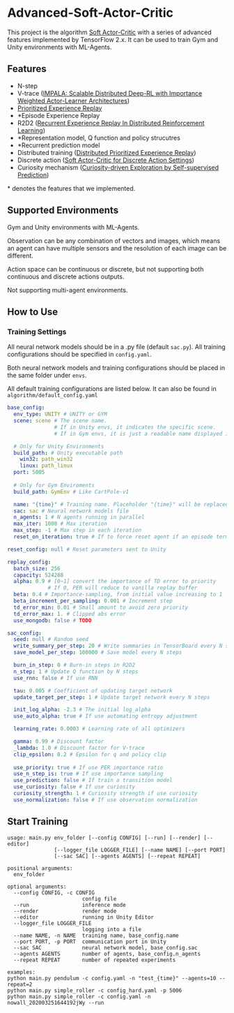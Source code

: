 # Advanced-Soft-Actor-Critic

This project is the algorithm [Soft Actor-Critic](https://arxiv.org/pdf/1812.05905) with a series of advanced features implemented by TensorFlow 2.x. It can be used to train Gym and Unity environments with ML-Agents.

## Features

- N-step
- V-trace ([IMPALA: Scalable Distributed Deep-RL with Importance Weighted Actor-Learner Architectures](http://arxiv.org/abs/1802.01561))
- [Prioritized Experience Replay](http://arxiv.org/abs/1511.05952)
- *Episode Experience Replay
- R2D2 ([Recurrent Experience Replay In Distributed Reinforcement Learning](https://openreview.net/pdf?id=r1lyTjAqYX))
- *Representation model, Q function and policy strucutres
- *Recurrent prediction model
- Distributed training ([Distributed Prioritized Experience Replay](http://arxiv.org/abs/1803.00933))
- Discrete action ([Soft Actor-Critic for Discrete Action Settings](http://arxiv.org/abs/1910.07207))
- Curiosity mechanism ([Curiosity-driven Exploration by Self-supervised Prediction](http://arxiv.org/abs/1705.05363))

\* denotes the features that we implemented.

## Supported Environments

Gym and Unity environments with ML-Agents. 

Observation can be any combination of vectors and images, which means an agent can have multiple sensors and the resolution of each image can be different.

Action space can be continuous or discrete, but not supporting both continuous and discrete actions outputs.

Not supporting multi-agent environments.

## How to Use

### Training Settings

All neural network models should be in a .py file (default `sac.py`). All training configurations should be specified in `config.yaml`.

Both neural network models and training configurations should be placed in the same folder under `envs`.

All default training configurations are listed below. It can also be found in `algorithm/default_config.yaml`

```yaml
base_config:
  env_type: UNITY # UNITY or GYM
  scene: scene # The scene name. 
               # If in Unity envs, it indicates the specific scene. 
               # If in Gym envs, it is just a readable name displayed in TensorBoard

  # Only for Unity Environments
  build_path: # Unity executable path
    win32: path_win32
    linux: path_linux
  port: 5005
  
  # Only for Gym Enviroments
  build_path: GymEnv # Like CartPole-v1

  name: "{time}" # Training name. Placeholder "{time}" will be replaced to the time that trianing begins
  sac: sac # Neural network models file
  n_agents: 1 # N agents running in parallel
  max_iter: 1000 # Max iteration
  max_step: -1 # Max step in each iteration
  reset_on_iteration: true # If to force reset agent if an episode terminated

reset_config: null # Reset parameters sent to Unity

replay_config:
  batch_size: 256
  capacity: 524288
  alpha: 0.9 # [0~1] convert the importance of TD error to priority
             # If 0, PER will reduce to vanilla replay buffer
  beta: 0.4 # Importance-sampling, from initial value increasing to 1
  beta_increment_per_sampling: 0.001 # Increment step
  td_error_min: 0.01 # Small amount to avoid zero priority
  td_error_max: 1. # Clipped abs error
  use_mongodb: false # TODO

sac_config:
  seed: null # Random seed
  write_summary_per_step: 20 # Write summaries in TensorBoard every N steps
  save_model_per_step: 100000 # Save model every N steps

  burn_in_step: 0 # Burn-in steps in R2D2
  n_step: 1 # Update Q function by N steps
  use_rnn: false # If use RNN

  tau: 0.005 # Coefficient of updating target network
  update_target_per_step: 1 # Update target network every N steps

  init_log_alpha: -2.3 # The initial log_alpha
  use_auto_alpha: true # If use automating entropy adjustment

  learning_rate: 0.0003 # Learning rate of all optimizers

  gamma: 0.99 # Discount factor
  _lambda: 1.0 # Discount factor for V-trace
  clip_epsilon: 0.2 # Epsilon for q and policy clip
  
  use_priority: true # If use PER importance ratio
  use_n_step_is: true # If use importance sampling
  use_prediction: false # If train a transition model
  use_curiosity: false # If use curiosity
  curiosity_strength: 1 # Curiosity strength if use curiosity
  use_normalization: false # If use observation normalization
```

## Start Training

```
usage: main.py env_folder [--config CONFIG] [--run] [--render] [--editor]
               [--logger_file LOGGER_FILE] [--name NAME] [--port PORT]
               [--sac SAC] [--agents AGENTS] [--repeat REPEAT]

positional arguments:
  env_folder

optional arguments:
  --config CONFIG, -c CONFIG
                        config file
  --run                 inference mode
  --render              render mode
  --editor              running in Unity Editor
  --logger_file LOGGER_FILE
                        logging into a file
  --name NAME, -n NAME  training name, base_config.name
  --port PORT, -p PORT  communication port in Unity
  --sac SAC             neural network model, base_config.sac
  --agents AGENTS       number of agents, base_config.n_agents
  --repeat REPEAT       number of repeated experiments

examples:
python main.py pendulum -c config.yaml -n "test_{time}" --agents=10 --repeat=2
python main.py simple_roller -c config_hard.yaml -p 5006
python main.py simple_roller -c config.yaml -n nowall_202003251644192jWy --run
```